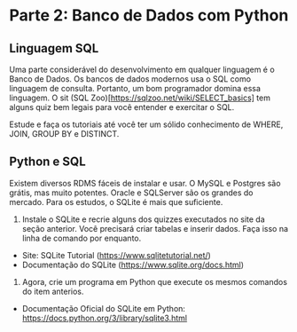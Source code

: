 # Parte 2: Banco de Dados com Python

## Linguagem SQL

Uma parte considerável do desenvolvimento em qualquer linguagem é o Banco de Dados. Os bancos de dados modernos usa o SQL como linguagem de consulta. Portanto, um bom programador domina essa linguagem. O sit (SQL Zoo)[https://sqlzoo.net/wiki/SELECT_basics] tem alguns quiz bem legais para você entender e exercitar o SQL.

Estude e faça os tutoriais até você ter um sólido conhecimento de WHERE, JOIN, GROUP BY e DISTINCT.

## Python e SQL

Existem diversos RDMS fáceis de instalar e usar. O MySQL e Postgres são grátis, mas muito potentes. Oracle e SQLServer são os grandes do mercado. Para os estudos, o SQLite é mais que suficiente.

1. Instale o SQLite e recrie alguns dos quizzes executados no site da seção anterior. Você precisará criar tabelas e inserir dados. Faça isso na linha de comando por enquanto.

- Site: SQLite Tutorial (https://www.sqlitetutorial.net/)
- Documentação do SQLite (https://www.sqlite.org/docs.html)

1. Agora, crie um programa em Python que execute os mesmos comandos do item anterios.

- Documentação Oficial do SQLite em Python: https://docs.python.org/3/library/sqlite3.html
